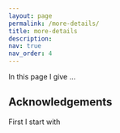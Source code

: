 ```yaml
---
layout: page
permalink: /more-details/
title: more-details
description: 
nav: true
nav_order: 4
---
```


In this page I give ...


## Acknowledgements

First I start with



